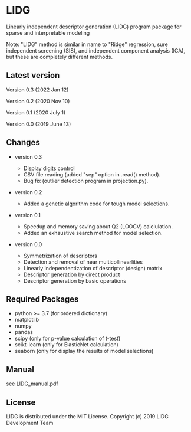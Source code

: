 # LIDG
Linearly independent descriptor generation (LIDG) program package for sparse and interpretable modeling

Note:
"LIDG" method is similar in name to "Ridge" regression, sure independent screening (SIS), and independent component analysis (ICA), but these are completely different methods.

## Latest version
Version 0.3 (2022 Jan 12)

Version 0.2 (2020 Nov 10)

Version 0.1 (2020 July 1)

Version 0.0 (2019 June 13)

## Changes
* version 0.3
    - Display digits control
    - CSV file reading (added "sep" option in .read() method). 
    - Bug fix (outlier detection program in projection.py).
    

* version 0.2
    - Added a genetic algorithm code for tough model selections.
    
* version 0.1
    - Speedup and memory saving about Q2 (LOOCV) calclulation.
    - Added an exhaustive search method for model selection.

* version 0.0
    - Symmetrization of descriptors
    - Detection and removal of near multicollinearlities 
    - Linearly independentization of descriptor (design) matrix
    - Descriptor generation by direct product 
    - Descriptor generation by basic operations

## Required Packages
- python >= 3.7 (for ordered dictionary)
- matplotlib
- numpy
- pandas
- scipy (only for p-value calculation of t-test)
- scikt-learn (only for ElasticNet calculation)
- seaborn (only for display the results of model selections)

## Manual
see LIDG_manual.pdf

## License
LIDG is distributed under the MIT License.
Copyright (c) 2019 LIDG Development Team
